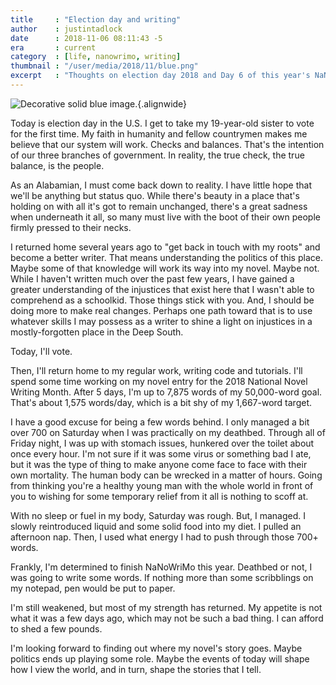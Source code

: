 ```yaml
---
title     : "Election day and writing"
author    : justintadlock
date      : 2018-11-06 08:11:43 -5
era       : current
category  : [life, nanowrimo, writing]
thumbnail : "/user/media/2018/11/blue.png"
excerpt   : "Thoughts on election day 2018 and Day 6 of this year's NaNoWriMo challenge."
---
```


![Decorative solid blue image.](user/media/2018/11/blue.png){.alignwide}

Today is election day in the U.S.  I get to take my 19-year-old sister to vote for the first time.  My faith in humanity and fellow countrymen makes me believe that our system will work.  Checks and balances.  That's the intention of our three branches of government.  In reality, the true check, the true balance, is the people.

As an Alabamian, I must come back down to reality.  I have little hope that we'll be anything but status quo.  While there's beauty in a place that's holding on with all it's got to remain unchanged, there's a great sadness when underneath it all, so many must live with the boot of their own people firmly pressed to their necks.

I returned home several years ago to "get back in touch with my roots" and become a better writer.  That means understanding the politics of this place.  Maybe some of that knowledge will work its way into my novel.  Maybe not.  While I haven't written much over the past few years, I have gained a greater understanding of the injustices that exist here that I wasn't able to comprehend as a schoolkid.  Those things stick with you.  And, I should be doing more to make real changes.  Perhaps one path toward that is to use whatever skills I may possess as a writer to shine a light on injustices in a mostly-forgotten place in the Deep South.

Today, I'll vote.

Then, I'll return home to my regular work, writing code and tutorials.  I'll spend some time working on my novel entry for the 2018 National Novel Writing Month.  After 5 days, I'm up to 7,875 words of my 50,000-word goal.  That's about 1,575 words/day, which is a bit shy of my 1,667-word target.

I have a good excuse for being a few words behind.  I only managed a bit over 700 on Saturday when I was practically on my deathbed.  Through all of Friday night, I was up with stomach issues, hunkered over the toilet about once every hour.  I'm not sure if it was some virus or something bad I ate, but it was the type of thing to make anyone come face to face with their own mortality.  The human body can be wrecked in a matter of hours.  Going from thinking you're a healthy young man with the whole world in front of you to wishing for some temporary relief from it all is nothing to scoff at.

With no sleep or fuel in my body, Saturday was rough.  But, I managed.  I slowly reintroduced liquid and some solid food into my diet.  I pulled an afternoon nap.  Then, I used what energy I had to push through those 700+ words.

Frankly, I'm determined to finish NaNoWriMo this year.  Deathbed or not, I was going to write some words.  If nothing more than some scribblings on my notepad, pen would be put to paper.

I'm still weakened, but most of my strength has returned.  My appetite is not what it was a few days ago, which may not be such a bad thing.  I can afford to shed a few pounds.

I'm looking forward to finding out where my novel's story goes.  Maybe politics ends up playing some role.  Maybe the events of today will shape how I view the world, and in turn, shape the stories that I tell.
